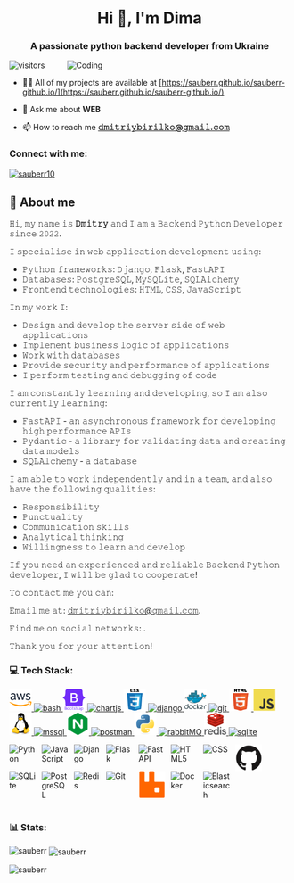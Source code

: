 <h1 align="center">Hi 👋, I'm Dima </h1>
<h3 align="center">A passionate python backend developer from Ukraine</h3>

<img align="right" alt="Coding" width="400" src="https://user-images.githubusercontent.com/74038190/212749171-b84692a8-2b04-4e3b-93ca-ac14705da224.gif">

![visitors](https://vbr.nathanchung.dev/badge?page_id=Sauberr.Sauberr&color=00BFFF)

- 👨‍💻 All of my projects are available at [https://sauberr.github.io/sauberr-github.io/](https://sauberr.github.io/sauberr-github.io/)

- 💬 Ask me about **WEB**

- 📫 How to reach me **𝚍𝚖𝚒𝚝𝚛𝚒𝚢𝚋𝚒𝚛𝚒𝚕𝚔𝚘@𝚐𝚖𝚊𝚒𝚕.𝚌𝚘𝚖**

<h3 align="left">Connect with me:</h3>
<p align="left">
<a href="https://www.leetcode.com/sauberr10" target="blank"><img align="center" src="https://raw.githubusercontent.com/rahuldkjain/github-profile-readme-generator/master/src/images/icons/Social/leet-code.svg" alt="sauberr10" height="30" width="40" /></a>
</p>

## 💬 About me

𝙷𝚒, 𝚖𝚢 𝚗𝚊𝚖𝚎 𝚒𝚜 **𝙳𝚖𝚒𝚝𝚛𝚢** 𝚊𝚗𝚍 𝙸 𝚊𝚖 𝚊 𝙱𝚊𝚌𝚔𝚎𝚗𝚍 𝙿𝚢𝚝𝚑𝚘𝚗 𝙳𝚎𝚟𝚎𝚕𝚘𝚙𝚎𝚛 𝚜𝚒𝚗𝚌𝚎 𝟸𝟶𝟸𝟸.

𝙸 𝚜𝚙𝚎𝚌𝚒𝚊𝚕𝚒𝚜𝚎 𝚒𝚗 𝚠𝚎𝚋 𝚊𝚙𝚙𝚕𝚒𝚌𝚊𝚝𝚒𝚘𝚗 𝚍𝚎𝚟𝚎𝚕𝚘𝚙𝚖𝚎𝚗𝚝 𝚞𝚜𝚒𝚗𝚐:  
   - 𝙿𝚢𝚝𝚑𝚘𝚗 𝚏𝚛𝚊𝚖𝚎𝚠𝚘𝚛𝚔𝚜: 𝙳𝚓𝚊𝚗𝚐𝚘, 𝙵𝚕𝚊𝚜𝚔, 𝙵𝚊𝚜𝚝𝙰𝙿𝙸
   - 𝙳𝚊𝚝𝚊𝚋𝚊𝚜𝚎𝚜: 𝙿𝚘𝚜𝚝𝚐𝚛𝚎𝚂𝚀𝙻, 𝙼𝚢𝚂𝚀𝙻𝚒𝚝𝚎, 𝚂𝚀𝙻𝙰𝚕𝚌𝚑𝚎𝚖𝚢
   - 𝙵𝚛𝚘𝚗𝚝𝚎𝚗𝚍 𝚝𝚎𝚌𝚑𝚗𝚘𝚕𝚘𝚐𝚒𝚎𝚜: 𝙷𝚃𝙼𝙻, 𝙲𝚂𝚂, 𝙹𝚊𝚟𝚊𝚂𝚌𝚛𝚒𝚙𝚝

𝙸𝚗 𝚖𝚢 𝚠𝚘𝚛𝚔 𝙸:
  - 𝙳𝚎𝚜𝚒𝚐𝚗 𝚊𝚗𝚍 𝚍𝚎𝚟𝚎𝚕𝚘𝚙 𝚝𝚑𝚎 𝚜𝚎𝚛𝚟𝚎𝚛 𝚜𝚒𝚍𝚎 𝚘𝚏 𝚠𝚎𝚋 𝚊𝚙𝚙𝚕𝚒𝚌𝚊𝚝𝚒𝚘𝚗𝚜
  - 𝙸𝚖𝚙𝚕𝚎𝚖𝚎𝚗𝚝 𝚋𝚞𝚜𝚒𝚗𝚎𝚜𝚜 𝚕𝚘𝚐𝚒𝚌 𝚘𝚏 𝚊𝚙𝚙𝚕𝚒𝚌𝚊𝚝𝚒𝚘𝚗𝚜
  - 𝚆𝚘𝚛𝚔 𝚠𝚒𝚝𝚑 𝚍𝚊𝚝𝚊𝚋𝚊𝚜𝚎𝚜
  - 𝙿𝚛𝚘𝚟𝚒𝚍𝚎 𝚜𝚎𝚌𝚞𝚛𝚒𝚝𝚢 𝚊𝚗𝚍 𝚙𝚎𝚛𝚏𝚘𝚛𝚖𝚊𝚗𝚌𝚎 𝚘𝚏 𝚊𝚙𝚙𝚕𝚒𝚌𝚊𝚝𝚒𝚘𝚗𝚜
  - 𝙸 𝚙𝚎𝚛𝚏𝚘𝚛𝚖 𝚝𝚎𝚜𝚝𝚒𝚗𝚐 𝚊𝚗𝚍 𝚍𝚎𝚋𝚞𝚐𝚐𝚒𝚗𝚐 𝚘𝚏 𝚌𝚘𝚍𝚎
  
𝙸 𝚊𝚖 𝚌𝚘𝚗𝚜𝚝𝚊𝚗𝚝𝚕𝚢 𝚕𝚎𝚊𝚛𝚗𝚒𝚗𝚐 𝚊𝚗𝚍 𝚍𝚎𝚟𝚎𝚕𝚘𝚙𝚒𝚗𝚐, 𝚜𝚘 𝙸 𝚊𝚖 𝚊𝚕𝚜𝚘 𝚌𝚞𝚛𝚛𝚎𝚗𝚝𝚕𝚢 𝚕𝚎𝚊𝚛𝚗𝚒𝚗𝚐:  
  - 𝙵𝚊𝚜𝚝𝙰𝙿𝙸 - 𝚊𝚗 𝚊𝚜𝚢𝚗𝚌𝚑𝚛𝚘𝚗𝚘𝚞𝚜 𝚏𝚛𝚊𝚖𝚎𝚠𝚘𝚛𝚔 𝚏𝚘𝚛 𝚍𝚎𝚟𝚎𝚕𝚘𝚙𝚒𝚗𝚐 𝚑𝚒𝚐𝚑 𝚙𝚎𝚛𝚏𝚘𝚛𝚖𝚊𝚗𝚌𝚎 𝙰𝙿𝙸𝚜
  - 𝙿𝚢𝚍𝚊𝚗𝚝𝚒𝚌 - 𝚊 𝚕𝚒𝚋𝚛𝚊𝚛𝚢 𝚏𝚘𝚛 𝚟𝚊𝚕𝚒𝚍𝚊𝚝𝚒𝚗𝚐 𝚍𝚊𝚝𝚊 𝚊𝚗𝚍 𝚌𝚛𝚎𝚊𝚝𝚒𝚗𝚐 𝚍𝚊𝚝𝚊 𝚖𝚘𝚍𝚎𝚕𝚜
  - 𝚂𝚀𝙻𝙰𝚕𝚌𝚑𝚎𝚖𝚢 - 𝚊 𝚍𝚊𝚝𝚊𝚋𝚊𝚜𝚎
  
𝙸 𝚊𝚖 𝚊𝚋𝚕𝚎 𝚝𝚘 𝚠𝚘𝚛𝚔 𝚒𝚗𝚍𝚎𝚙𝚎𝚗𝚍𝚎𝚗𝚝𝚕𝚢 𝚊𝚗𝚍 𝚒𝚗 𝚊 𝚝𝚎𝚊𝚖, 𝚊𝚗𝚍 𝚊𝚕𝚜𝚘 𝚑𝚊𝚟𝚎 𝚝𝚑𝚎 𝚏𝚘𝚕𝚕𝚘𝚠𝚒𝚗𝚐 𝚚𝚞𝚊𝚕𝚒𝚝𝚒𝚎𝚜:  
  - 𝚁𝚎𝚜𝚙𝚘𝚗𝚜𝚒𝚋𝚒𝚕𝚒𝚝𝚢
  - 𝙿𝚞𝚗𝚌𝚝𝚞𝚊𝚕𝚒𝚝𝚢
  - 𝙲𝚘𝚖𝚖𝚞𝚗𝚒𝚌𝚊𝚝𝚒𝚘𝚗 𝚜𝚔𝚒𝚕𝚕𝚜
  - 𝙰𝚗𝚊𝚕𝚢𝚝𝚒𝚌𝚊𝚕 𝚝𝚑𝚒𝚗𝚔𝚒𝚗𝚐
  - 𝚆𝚒𝚕𝚕𝚒𝚗𝚐𝚗𝚎𝚜𝚜 𝚝𝚘 𝚕𝚎𝚊𝚛𝚗 𝚊𝚗𝚍 𝚍𝚎𝚟𝚎𝚕𝚘𝚙
  
𝙸𝚏 𝚢𝚘𝚞 𝚗𝚎𝚎𝚍 𝚊𝚗 𝚎𝚡𝚙𝚎𝚛𝚒𝚎𝚗𝚌𝚎𝚍 𝚊𝚗𝚍 𝚛𝚎𝚕𝚒𝚊𝚋𝚕𝚎 𝙱𝚊𝚌𝚔𝚎𝚗𝚍 𝙿𝚢𝚝𝚑𝚘𝚗 𝚍𝚎𝚟𝚎𝚕𝚘𝚙𝚎𝚛, 𝙸 𝚠𝚒𝚕𝚕 𝚋𝚎 𝚐𝚕𝚊𝚍 𝚝𝚘 𝚌𝚘𝚘𝚙𝚎𝚛𝚊𝚝𝚎! 

𝚃𝚘 𝚌𝚘𝚗𝚝𝚊𝚌𝚝 𝚖𝚎 𝚢𝚘𝚞 𝚌𝚊𝚗: 

𝙴𝚖𝚊𝚒𝚕 𝚖𝚎 𝚊𝚝: 𝚍𝚖𝚒𝚝𝚛𝚒𝚢𝚋𝚒𝚛𝚒𝚕𝚔𝚘@𝚐𝚖𝚊𝚒𝚕.𝚌𝚘𝚖.

𝙵𝚒𝚗𝚍 𝚖𝚎 𝚘𝚗 𝚜𝚘𝚌𝚒𝚊𝚕 𝚗𝚎𝚝𝚠𝚘𝚛𝚔𝚜: . 

𝚃𝚑𝚊𝚗𝚔 𝚢𝚘𝚞 𝚏𝚘𝚛 𝚢𝚘𝚞𝚛 𝚊𝚝𝚝𝚎𝚗𝚝𝚒𝚘𝚗!



<h3 align="left">💻  Tech Stack:</h3>
<p align="left"> <a href="https://aws.amazon.com" target="_blank" rel="noreferrer"> <img src="https://raw.githubusercontent.com/devicons/devicon/master/icons/amazonwebservices/amazonwebservices-original-wordmark.svg" alt="aws" width="40" height="40"/> </a> <a href="https://www.gnu.org/software/bash/" target="_blank" rel="noreferrer"> <img src="https://www.vectorlogo.zone/logos/gnu_bash/gnu_bash-icon.svg" alt="bash" width="40" height="40"/> </a> <a href="https://getbootstrap.com" target="_blank" rel="noreferrer"> <img src="https://raw.githubusercontent.com/devicons/devicon/master/icons/bootstrap/bootstrap-plain-wordmark.svg" alt="bootstrap" width="40" height="40"/> </a> <a href="https://www.chartjs.org" target="_blank" rel="noreferrer"> <img src="https://www.chartjs.org/media/logo-title.svg" alt="chartjs" width="40" height="40"/> </a> <a href="https://www.w3schools.com/css/" target="_blank" rel="noreferrer"> <img src="https://raw.githubusercontent.com/devicons/devicon/master/icons/css3/css3-original-wordmark.svg" alt="css3" width="40" height="40"/> </a> <a href="https://www.djangoproject.com/" target="_blank" rel="noreferrer"> <img src="https://cdn.worldvectorlogo.com/logos/django.svg" alt="django" width="40" height="40"/> </a> <a href="https://www.docker.com/" target="_blank" rel="noreferrer"> <img src="https://raw.githubusercontent.com/devicons/devicon/master/icons/docker/docker-original-wordmark.svg" alt="docker" width="40" height="40"/> </a> <a href="https://git-scm.com/" target="_blank" rel="noreferrer"> <img src="https://www.vectorlogo.zone/logos/git-scm/git-scm-icon.svg" alt="git" width="40" height="40"/> </a> <a href="https://www.w3.org/html/" target="_blank" rel="noreferrer"> <img src="https://raw.githubusercontent.com/devicons/devicon/master/icons/html5/html5-original-wordmark.svg" alt="html5" width="40" height="40"/> </a> <a href="https://developer.mozilla.org/en-US/docs/Web/JavaScript" target="_blank" rel="noreferrer"> <img src="https://raw.githubusercontent.com/devicons/devicon/master/icons/javascript/javascript-original.svg" alt="javascript" width="40" height="40"/> </a> <a href="https://www.linux.org/" target="_blank" rel="noreferrer"> <img src="https://raw.githubusercontent.com/devicons/devicon/master/icons/linux/linux-original.svg" alt="linux" width="40" height="40"/> </a> <a href="https://www.microsoft.com/en-us/sql-server" target="_blank" rel="noreferrer"> <img src="https://www.svgrepo.com/show/303229/microsoft-sql-server-logo.svg" alt="mssql" width="40" height="40"/> </a> <a href="https://www.nginx.com" target="_blank" rel="noreferrer"> <img src="https://raw.githubusercontent.com/devicons/devicon/master/icons/nginx/nginx-original.svg" alt="nginx" width="40" height="40"/> </a> <a href="https://postman.com" target="_blank" rel="noreferrer"> <img src="https://www.vectorlogo.zone/logos/getpostman/getpostman-icon.svg" alt="postman" width="40" height="40"/> </a> <a href="https://www.python.org" target="_blank" rel="noreferrer"> <img src="https://raw.githubusercontent.com/devicons/devicon/master/icons/python/python-original.svg" alt="python" width="40" height="40"/> </a> <a href="https://www.rabbitmq.com" target="_blank" rel="noreferrer"> <img src="https://www.vectorlogo.zone/logos/rabbitmq/rabbitmq-icon.svg" alt="rabbitMQ" width="40" height="40"/> </a> <a href="https://redis.io" target="_blank" rel="noreferrer"> <img src="https://raw.githubusercontent.com/devicons/devicon/master/icons/redis/redis-original-wordmark.svg" alt="redis" width="40" height="40"/> </a> <a href="https://www.sqlite.org/" target="_blank" rel="noreferrer"> <img src="https://www.vectorlogo.zone/logos/sqlite/sqlite-icon.svg" alt="sqlite" width="40" height="40"/> </a> </p>
<img align="left" alt="Python" width="48px" style="padding-right:10px;" src="https://cdn.jsdelivr.net/gh/devicons/devicon/icons/python/python-original.svg" />
<img align="left" alt="JavaScript" width="48px" style="padding-right:10px;" src="https://cdn.jsdelivr.net/gh/devicons/devicon/icons/javascript/javascript-original.svg" />
<img align="left" alt="Django" width="48px" style="padding-right:10px;" src="https://cdn.jsdelivr.net/gh/devicons/devicon/icons/django/django-plain.svg" />
<img align="left" alt="Flask" width="48px" style="padding-right:10px;" src="https://cdn.jsdelivr.net/gh/devicons/devicon/icons/flask/flask-original.svg" />
<img align="left" alt="FastAPI" width="48px" style="padding-right:10px;" src="https://cdn.jsdelivr.net/gh/devicons/devicon/icons/fastapi/fastapi-plain.svg" />
<img align="left" alt="HTML5" width="48px" style="padding-right:10px;" src="https://cdn.jsdelivr.net/gh/devicons/devicon/icons/html5/html5-plain.svg" />
<img align="left" alt="CSS" width="48px" style="padding-right:10px;" src="https://cdn.jsdelivr.net/gh/devicons/devicon/icons/css3/css3-plain.svg" />
<img align="left" alt="GitHub" width="48px" style="padding-right:10px;" src="https://github.com/devicons/devicon/blob/v2.16.0/icons/github/github-original.svg" />
<img align="left" alt="SQLite" width="48px" style="padding-right:10px;" src="https://cdn.jsdelivr.net/gh/devicons/devicon/icons/sqlite/sqlite-plain.svg" />
<img align="left" alt="PostgreSQL" width="48px" style="padding-right:10px;" src="https://cdn.jsdelivr.net/gh/devicons/devicon/icons/postgresql/postgresql-plain.svg" />
<img align="left" alt="Redis" width="48px" style="padding-right:10px;" src="https://cdn.jsdelivr.net/gh/devicons/devicon/icons/redis/redis-plain.svg" />
<img align="left" alt="Git" width="48px" style="padding-right:10px;" src="https://cdn.jsdelivr.net/gh/devicons/devicon/icons/git/git-plain.svg" />
<img align="left" alt="RabbitMQ" width="48px" style="padding-right:10px;" src="https://github.com/devicons/devicon/blob/v2.16.0/icons/rabbitmq/rabbitmq-original.svg" />
<img align="left" alt="Docker" width="48px" style="padding-right:10px;" src="https://cdn.jsdelivr.net/gh/devicons/devicon/icons/docker/docker-plain.svg" />
<img align="left" alt="Elasticsearch" width="48px" style="padding-right:10px;" src="https://cdn.jsdelivr.net/gh/devicons/devicon/icons/elasticsearch/elasticsearch-plain.svg" />

<br clear="left"/>
<br clear="left"/>

### 📊 Stats:

<p><img align="left" src="https://github-readme-stats.vercel.app/api/top-langs?username=sauberr&show_icons=true&locale=en&layout=compact" alt="sauberr" /></p>

<p>&nbsp;<img align="center" src="https://github-readme-stats.vercel.app/api?username=sauberr&show_icons=true&locale=en" alt="sauberr" /></p>

<p><img align="center" src="https://github-readme-streak-stats.herokuapp.com/?user=sauberr&" alt="sauberr" /></p>
